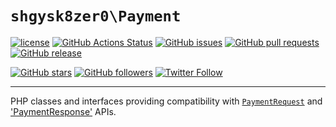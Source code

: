 # `shgysk8zer0\Payment`

[![license](https://img.shields.io/github/license/shgysk8zer0/payment.svg)](./LICENSE)
[![GitHub Actions Status](https://github.com/shgysk8zer0/payment/workflows/PHP%20Lint/badge.svg)](https://github.com/shgysk8zer0/payment/actions)
[![GitHub issues](https://img.shields.io/github/issues/shgysk8zer0/payment.svg)](https://github.com/shgysk8zer0/payment/issues)
[![GitHub pull requests](https://img.shields.io/github/issues-pr/shgysk8zer0/payment.svg)](https://github.com/shgysk8zer0/payment/pulls)
[![GitHub release](https://img.shields.io/github/release/shgysk8zer0/payment.svg)](https://github.com/shgysk8zer0/payment/releases)

[![GitHub stars](https://img.shields.io/github/stars/shgysk8zer0/payment.svg?style=social&label=Star&logo=github)](https://github.com/shgysk8zer0/payment#fork-destination-box)
[![GitHub followers](https://img.shields.io/github/followers/shgysk8zer0.svg?style=social&label=Follow&logo=github)](https://github.com/shgysk8zer0)
[![Twitter Follow](https://img.shields.io/twitter/follow/shgysk8zer0.svg?style=social&label=Follow&logo=twitter)](https://twitter.com/shgysk8zer0)
- - -
PHP classes and interfaces providing compatibility with
[`PaymentRequest`](https://developer.mozilla.org/en-US/docs/Web/API/PaymentRequest)
and ['PaymentResponse'](https://developer.mozilla.org/en-US/docs/Web/API/PaymentResponse) APIs.
